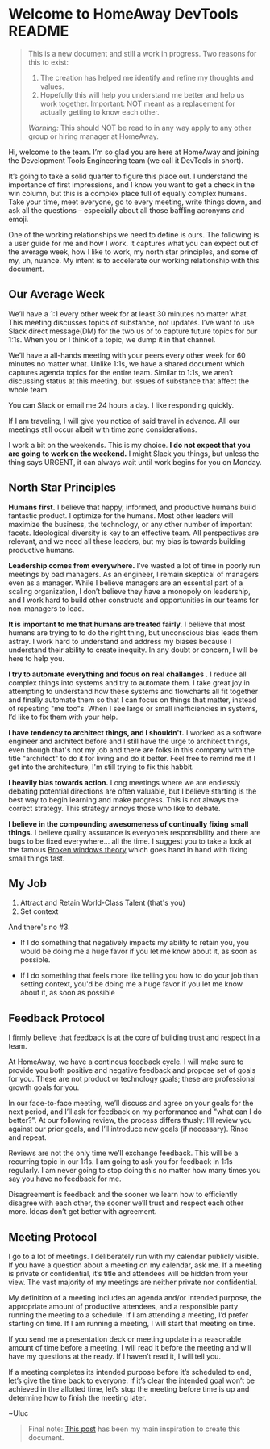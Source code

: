 # Welcome to HomeAway DevTools README

> This is a new document and still a work in progress.
> Two reasons for this to exist:
> 1. The creation has helped me identify and refine my thoughts and values.
> 2. Hopefully this will help you understand me better and help us work together.
> Important: NOT meant as a replacement for actually getting to know each other.
>
> *Warning:* This should NOT be read to in any way apply to any other group or hiring manager at HomeAway.


Hi, welcome to the team. I’m so glad you are here at HomeAway and joining the Development Tools Engineering team (we call it DevTools in short).

It’s going to take a solid quarter to figure this place out. I understand the importance of first impressions, and I know you want to get a check in the win column, but this is a complex place full of equally complex humans. Take your time, meet everyone, go to every meeting, write things down, and ask all the questions – especially about all those baffling acronyms and emoji.

One of the working relationships we need to define is ours. The following is a user guide for me and how I work. It captures what you can expect out of the average week, how I like to work, my north star principles, and some of my, uh, nuance. My intent is to accelerate our working relationship with this document.

## Our Average Week

We’ll have a 1:1 every other week for at least 30 minutes no matter what. This meeting discusses topics of substance, not updates. I’ve want to use Slack direct message(DM) for the two us of to capture future topics for our 1:1s. When you or I think of a topic, we dump it in that channel.

We’ll have a all-hands meeting with your peers every other week for 60 minutes no matter what. Unlike 1:1s, we have a shared document which captures agenda topics for the entire team. Similar to 1:1s, we aren’t discussing status at this meeting, but issues of substance that affect the whole team.

You can Slack or email me 24 hours a day. I like responding quickly.

If I am traveling, I will give you notice of said travel in advance. All our meetings still occur albeit with time zone considerations.

I work a bit on the weekends. This is my choice. **I do not expect that you are going to work on the weekend.** I might Slack you things, but unless the thing says URGENT, it can always wait until work begins for you on Monday.

## North Star Principles

**Humans first.** I believe that happy, informed, and productive humans build fantastic product. I optimize for the humans. Most other leaders will maximize the business, the technology, or any other number of important facets. Ideological diversity is key to an effective team. All perspectives are relevant, and we need all these leaders, but my bias is towards building productive humans.

**Leadership comes from everywhere.**  I’ve wasted a lot of time in poorly run meetings by bad managers. As an engineer, I remain skeptical of managers even as a manager. While I believe managers are an essential part of a scaling organization, I don’t believe they have a monopoly on leadership, and I work hard to build other constructs and opportunities in our teams for non-managers to lead.

**It is important to me that humans are treated fairly.** I believe that most humans are trying to to do the right thing, but unconscious bias leads them astray. I work hard to understand and address my biases because I understand their ability to create inequity. In any doubt or concern, I will be here to help you.

**I try to automate everything and focus on real challanges .** I reduce all complex things into systems and try to automate them. I take great joy in attempting to understand how these systems and flowcharts all fit together and finally automate them so that I can focus on things that matter, instead of repeating "me too"s. When I see large or small inefficiencies in systems, I’d like to fix them with your help.

**I have tendency to architect things, and I shouldn't.** I worked as a software engineer and architect before and I still have the urge to architect things, even though that's not my job and there are folks in this company with the title "architect" to do it for living and do it better. Feel free to remind me if I get into the architecture, I'm still trying to fix this habbit.  

**I heavily bias towards action.** Long meetings where we are endlessly debating potential directions are often valuable, but I believe starting is the best way to begin learning and make progress. This is not always the correct strategy. This strategy annoys those who like to debate.

**I believe in the compounding awesomeness of continually fixing small things.** I believe quality assurance is everyone’s responsibility and there are bugs to be fixed everywhere… all the time. I suggest you to take a look at the famous [Broken windows theory](https://en.wikipedia.org/wiki/Broken_windows_theory) which goes hand in hand with fixing small things fast.

## My Job

1. Attract and Retain World-Class Talent (that's you)
2. Set context

And there's no #3. 

- If I do something that negatively impacts my ability to retain you, you would be doing me a huge favor if you let me know about it, as soon as possible. 

- If I do something that feels more like telling you how to do your job than setting context, you'd be doing me a huge favor if you let me know about it, as soon as possible

## Feedback Protocol

I firmly believe that feedback is at the core of building trust and respect in a team.

At HomeAway, we have a continous feedback cycle. I will make sure to provide you both positive and negative feedback and propose set of goals for you. These are not product or technology goals; these are professional growth goals for you.

In our face-to-face meeting, we’ll discuss and agree on your goals for the next period, and I’ll ask for feedback on my performance and "what can I do better?". At our following review, the process differs thusly: I’ll review you against our prior goals, and I’ll introduce new goals (if necessary). Rinse and repeat.

Reviews are not the only time we’ll exchange feedback. This will be a recurring topic in our 1:1s. I am going to ask you for feedback in 1:1s regularly. I am never going to stop doing this no matter how many times you say you have no feedback for me.

Disagreement is feedback and the sooner we learn how to efficiently disagree with each other, the sooner we’ll trust and respect each other more. Ideas don’t get better with agreement. 

## Meeting Protocol

I go to a lot of meetings. I deliberately run with my calendar publicly visible. If you have a question about a meeting on my calendar, ask me. If a meeting is private or confidential, it’s title and attendees will be hidden from your view. The vast majority of my meetings are neither private nor confidential.

My definition of a meeting includes an agenda and/or intended purpose, the appropriate amount of productive attendees, and a responsible party running the meeting to a schedule. If I am attending a meeting, I’d prefer starting on time. If I am running a meeting, I will start that meeting on time.

If you send me a presentation deck or meeting update in a reasonable amount of time before a meeting, I will read it before the meeting and will have my questions at the ready. If I haven’t read it, I will tell you.

If a meeting completes its intended purpose before it’s scheduled to end, let’s give the time back to everyone. If it’s clear the intended goal won’t be achieved in the allotted time, let’s stop the meeting before time is up and determine how to finish the meeting later.

~Uluc


> Final note: [This post](https://hackernoon.com/12-manager-readmes-from-silicon-valleys-top-tech-companies-26588a660afe) has been my main inspiration to create this document.
